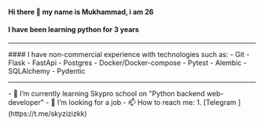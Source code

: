 #### Hi there 👋 my name is Mukhammad, i am 26
#### I have been learning python for 3 years
<hr>
#### I have non-commercial experience with technologies such as:
  - Git
  - Flask
  - FastApi
  - Postgres
  - Docker/Docker-compose
  - Pytest
  - Alembic
  - SQLAlchemy
  - Pydentic
<hr>
- 🌱 I’m currently learning Skypro school on "Python backend web-developer"
- 🤔 I’m looking for a job
- 📫 How to reach me:
                     1. [Telegram ](https://t.me/skyzizizkk)
